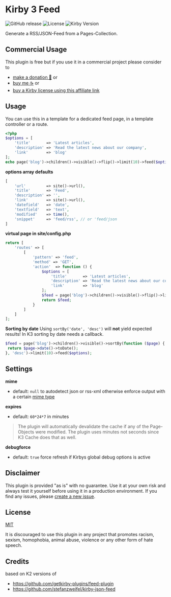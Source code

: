 # Kirby 3 Feed

![GitHub release](https://img.shields.io/github/release/bnomei/kirby3-feed.svg?maxAge=1800) ![License](https://img.shields.io/github/license/mashape/apistatus.svg) ![Kirby Version](https://img.shields.io/badge/Kirby-3%2B-black.svg)

Generate a RSS/JSON-Feed from a Pages-Collection.

## Commercial Usage

This plugin is free but if you use it in a commercial project please consider to 
- [make a donation 🍻](https://www.paypal.me/bnomei/5) or
- [buy me ☕](https://buymeacoff.ee/bnomei) or
- [buy a Kirby license using this affiliate link](https://a.paddle.com/v2/click/1129/35731?link=1170)

## Usage

You can use this in a template for a dedicated feed page, in a template controller or a route.

```php
<?php
$options = [
    'title'       => 'Latest articles',
    'description' => 'Read the latest news about our company',
    'link'        => 'blog'
];
echo page('blog')->children()->visible()->flip()->limit(10)->feed($options);
```

**options array defaults**
```php
[
    'url'         => site()->url(),
    'title'       => 'Feed',
    'description' => '',
    'link'        => site()->url(),
    'datefield'   => 'date',
    'textfield'   => 'text',
    'modified'    => time(),
    'snippet'     => 'feed/rss', // or 'feed/json
]
```

**virtual page in site/config.php**
```php
return [
    'routes' => [
        [
            'pattern' => 'feed',
            'method' => 'GET',
            'action'  => function () {
                $options = [
                    'title'       => 'Latest articles',
                    'description' => 'Read the latest news about our company',
                    'link'        => 'blog'
                ];
                $feed = page('blog')->children()->visible()->flip()->limit(10)->feed($options);
                return $feed;
            }
        ]
    ]
];
```

**Sorting by date**
Using `sortBy('date', 'desc')` will **not** yield expected results! In K3 sorting by date needs a callback.
```php
$feed = page('blog')->children()->visible()->sortBy(function ($page) {
 return $page->date()->toDate();
}, 'desc')->limit(10)->feed($options);
```

## Settings

**mime**
- default: `null` to autodetect json or rss-xml otherwise enforce output with a certain [mime type](https://github.com/k-next/kirby/blob/master/src/Toolkit/Mime.php)

**expires**
- default: `60*24*7` in minutes

> The plugin will automatically devalidate the cache if any of the Page-Objects were modified. The plugin uses minutes not seconds since K3 Cache does that as well.

**debugforce**
- default: `true`
force refresh if Kirbys global debug options is active


## Disclaimer

This plugin is provided "as is" with no guarantee. Use it at your own risk and always test it yourself before using it in a production environment. If you find any issues, please [create a new issue](https://github.com/bnomei/kirby3-feed/issues/new).

## License

[MIT](https://opensource.org/licenses/MIT)

It is discouraged to use this plugin in any project that promotes racism, sexism, homophobia, animal abuse, violence or any other form of hate speech.

## Credits

based on K2 versions of
- https://github.com/getkirby-plugins/feed-plugin
- https://github.com/stefanzweifel/kirby-json-feed
